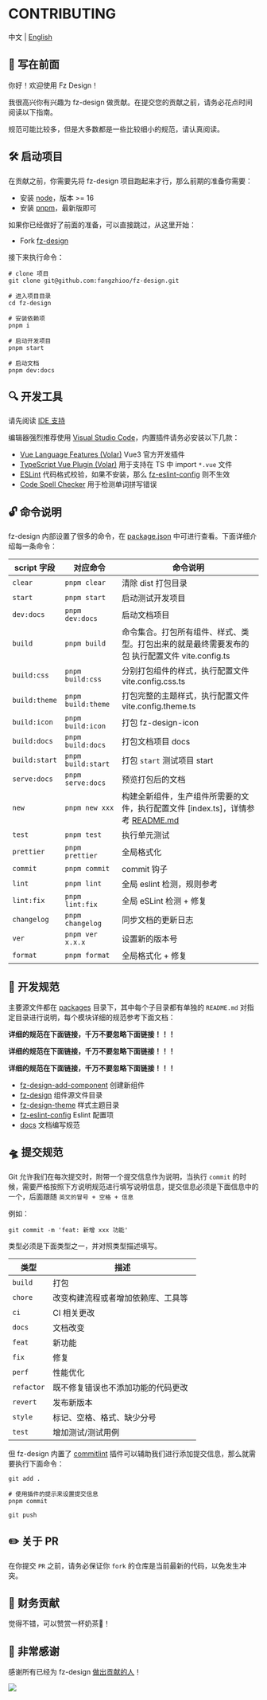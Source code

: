 # CONTRIBUTING

中文 | [English](https://github.com/fangzhioo/fz-design/blob/master/CONTRIBUTING.en-US.md)

## 👋 写在前面

你好！欢迎使用 Fz Design！

我很高兴你有兴趣为 fz-design 做贡献。在提交您的贡献之前，请务必花点时间阅读以下指南。

规范可能比较多，但是大多数都是一些比较细小的规范，请认真阅读。

## 🛠️ 启动项目

在贡献之前，你需要先将 fz-design 项目跑起来才行，那么前期的准备你需要：

- 安装 [node](http://nodejs.cn)，版本 >= 16
- 安装 [pnpm](https://pnpm.io/zh)，最新版即可

如果你已经做好了前面的准备，可以直接跳过，从这里开始：

- Fork [fz-design](https://github.com/fangzhioo/fz-design)

接下来执行命令：

```shell
# clone 项目
git clone git@github.com:fangzhioo/fz-design.git

# 进入项目目录
cd fz-design

# 安装依赖项
pnpm i

# 启动开发项目
pnpm start

# 启动文档
pnpm dev:docs
```

## 🔍 开发工具

请先阅读 [IDE 支持](https://cn.vuejs.org/guide/typescript/overview.html#ide-support)

编辑器强烈推荐使用 [Visual Studio Code](https://code.visualstudio.com/)，内置插件请务必安装以下几款：

- [Vue Language Features (Volar)](https://marketplace.visualstudio.com/items?itemName=Vue.volar) Vue3 官方开发插件
- [TypeScript Vue Plugin (Volar)](https://marketplace.visualstudio.com/items?itemName=Vue.vscode-typescript-vue-plugin) 用于支持在 TS 中 import `*.vue` 文件
- [ESLint](https://marketplace.visualstudio.com/items?itemName=dbaeumer.vscode-eslint) 代码格式校验，如果不安装，那么 [fz-eslint-config](https://github.com/fangzhioo/fz-design/blob/master/packages/fz-eslint-config) 则不生效
- [Code Spell Checker](https://marketplace.visualstudio.com/items?itemName=streetsidesoftware.code-spell-checker) 用于检测单词拼写错误

## 🔓 命令说明

fz-design 内部设置了很多的命令，在 [package.json](https://github.com/fangzhioo/fz-design/blob/master/package.json) 中可进行查看。下面详细介绍每一条命令：

| script 字段   | 对应命令           | 命令说明                                                                                                                                                                         |
| ------------- | ------------------ | -------------------------------------------------------------------------------------------------------------------------------------------------------------------------------- |
| `clear`       | `pnpm clear`       | 清除 dist 打包目录                                                                                                                                                               |
| `start`       | `pnpm start`       | 启动测试开发项目                                                                                                                                                                 |
| `dev:docs`    | `pnpm dev:docs`    | 启动文档项目                                                                                                                                                                     |
| `build`       | `pnpm build`       | 命令集合。打包所有组件、样式、类型。打包出来的就是最终需要发布的包 执行配置文件 vite.config.ts                                                                                   |
| `build:css`   | `pnpm build:css`   | 分别打包组件的样式，执行配置文件 vite.config.css.ts                                                                                                                              |
| `build:theme` | `pnpm build:theme` | 打包完整的主题样式，执行配置文件 vite.config.theme.ts                                                                                                                            |
| `build:icon`  | `pnpm build:icon`  | 打包 fz-design-icon                                                                                                                                                              |
| `build:docs`  | `pnpm build:docs`  | 打包文档项目 docs                                                                                                                                                                |
| `build:start` | `pnpm build:start` | 打包 `start` 测试项目 start                                                                                                                                                      |
| `serve:docs`  | `pnpm serve:docs`  | 预览打包后的文档                                                                                                                                                                 |
| `new`         | `pnpm new xxx`     | 构建全新组件，生产组件所需要的文件，执行配置文件 [index.ts]，详情参考 [README.md](https://github.com/fangzhioo/fz-design/blob/master/packages/fz-design-add-component/README.md) |
| `test`        | `pnpm test`        | 执行单元测试                                                                                                                                                                     |
| `prettier`    | `pnpm prettier`    | 全局格式化                                                                                                                                                                       |
| `commit`      | `pnpm commit`      | commit 钩子                                                                                                                                                                      |
| `lint`        | `pnpm lint`        | 全局 eslint 检测，规则参考 [](https://github.com/fangzhioo/fz-design/blob/master/packages/fz-eslint-config/index.js)                                                             |
| `lint:fix`    | `pnpm lint:fix`    | 全局 eSLint 检测 + 修复                                                                                                                                                          |
| `changelog`   | `pnpm changelog`   | 同步文档的更新日志                                                                                                                                                               |
| `ver`         | `pnpm ver x.x.x`   | 设置新的版本号                                                                                                                                                                   |
| `format`      | `pnpm format`      | 全局格式化 + 修复                                                                                                                                                                |

## 🚧 开发规范

主要源文件都在 [packages](https://github.com/fangzhioo/fz-design/tree/master/packages) 目录下，其中每个子目录都有单独的 `README.md` 对指定目录进行说明，每个模块详细的规范参考下面文档：

**详细的规范在下面链接，千万不要忽略下面链接！！！**

**详细的规范在下面链接，千万不要忽略下面链接！！！**

**详细的规范在下面链接，千万不要忽略下面链接！！！**

- [fz-design-add-component](https://github.com/fangzhioo/fz-design/blob/master/packages/fz-design-add-component/README.md) 创建新组件
- [fz-design](https://github.com/fangzhioo/fz-design/blob/master/packages/fz-design/README.md) 组件源文件目录
- [fz-design-theme](https://github.com/fangzhioo/fz-design/blob/master/packages/fz-design-theme/README.md) 样式主题目录
- [fz-eslint-config](https://github.com/fangzhioo/fz-design/blob/master/packages/fz-eslint-config/README.md) Eslint 配置项
- [docs](https://github.com/fangzhioo/fz-design/blob/master/docs/README.md) 文档编写规范

## 🛸 提交规范

Git 允许我们在每次提交时，附带一个提交信息作为说明，当执行 `commit` 的时候，需要严格按照下方说明规范进行填写说明信息，提交信息必须是下面信息中的一个，后面跟随 `英文的冒号 + 空格 + 信息`

例如：

```shell
git commit -m 'feat: 新增 xxx 功能'
```

类型必须是下面类型之一，并对照类型描述填写。

| 类型       | 描述                                 |
| ---------- | ------------------------------------ |
| `build`    | 打包                                 |
| `chore`    | 改变构建流程或者增加依赖库、工具等   |
| `ci`       | CI 相关更改                          |
| `docs`     | 文档改变                             |
| `feat`     | 新功能                               |
| `fix`      | 修复                                 |
| `perf`     | 性能优化                             |
| `refactor` | 既不修复错误也不添加功能的代码更改   |
| `revert`   | 发布新版本                           |
| `style`    | 标记、空格、格式、缺少分号           |
| `test`     | 增加测试/测试用例                    |

但 fz-design 内置了 [commitlint](https://github.com/conventional-changelog/commitlint) 插件可以辅助我们进行添加提交信息，那么就需要执行下面命令：

```shell
git add .

# 使用插件的提示来设置提交信息
pnpm commit

git push
```

## ✏️ 关于 PR

在你提交 `PR` 之前，请务必保证你 `fork` 的仓库是当前最新的代码，以免发生冲突。

## 🔑 财务贡献

觉得不错，可以赞赏一杯奶茶🥤！

## 💌 非常感谢

感谢所有已经为 fz-design [做出贡献的人](https://github.com/fangzhioo/fz-design/graphs/contributors)！

<a href="https://github.com/fangzhioo/fz-design/graphs/contributors">
  <img src="https://contrib.rocks/image?repo=fangzhioo/fz-design" />
</a>
